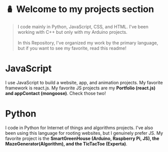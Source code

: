 # :nesting_dolls:  Welcome to my projects section

> I code mainly in Python, JavaScript, CSS, and HTML. I've been working with C++ but only with my Arduino projects. <br/>
> <br/>
> In this Repository, I've organized my work by the primary language, but if you want to see my favorite, read this readme! 

# JavaScript

I use JavaScript to build a website, app, and animation projects. My favorite framework is react.js. 
My favorite JS projects are my **Portfolio (react.js) and appContact (mongoose)**. Check those two! 

# Python

I code in Python for Internet of things and algorithms projects. I've also been using this language for rooting websites, but I genuinely prefer JS. 
My favorite project is the **SmartGreenHouse (Arduino, Raspberry Pi, JS), the MazeGenerator(Algorithm), and the TicTacToe (Experta)**.
